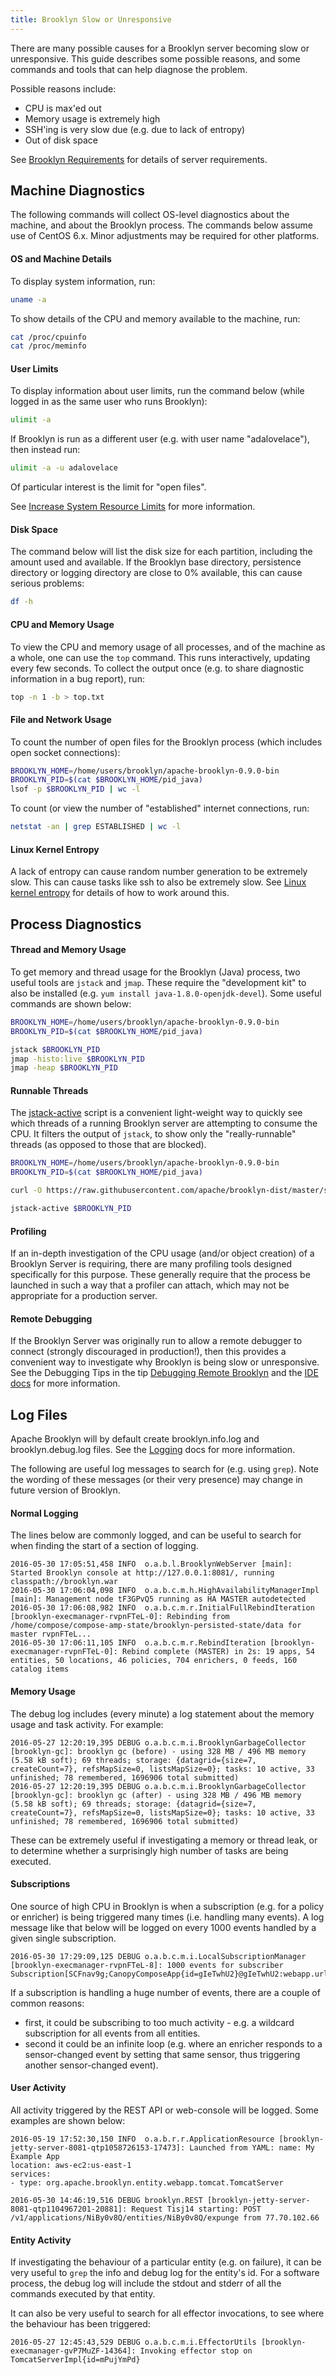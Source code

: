 ```yaml
---
title: Brooklyn Slow or Unresponsive
---
```


There are many possible causes for a Brooklyn server becoming slow or unresponsive. This guide 
describes some possible reasons, and some commands and tools that can help diagnose the problem.

Possible reasons include:

* CPU is max'ed out
* Memory usage is extremely high
* SSH'ing is very slow due (e.g. due to lack of entropy)
* Out of disk space

See [Brooklyn Requirements]({{book.path.docs}}/ops/requirements.md) for details of server 
requirements.


## Machine Diagnostics

The following commands will collect OS-level diagnostics about the machine, and about the Brooklyn 
process. The commands below assume use of CentOS 6.x. Minor adjustments may be required for
other platforms.


#### OS and Machine Details

To display system information, run:

```bash
uname -a
```

To show details of the CPU and memory available to the machine, run:

```bash
cat /proc/cpuinfo
cat /proc/meminfo
```


#### User Limits

To display information about user limits, run the command below (while logged in as the same user
who runs Brooklyn):

```bash
ulimit -a
```

If Brooklyn is run as a different user (e.g. with user name "adalovelace"), then instead run:

```bash
ulimit -a -u adalovelace
```

Of particular interest is the limit for "open files".

See [Increase System Resource Limits]({{book.path.docs}}/ops/troubleshooting/increase-system-resource-limits.md) 
for more information.


#### Disk Space

The command below will list the disk size for each partition, including the amount used and 
available. If the Brooklyn base directory, persistence directory or logging directory are close 
to 0% available, this can cause serious problems:

```bash
df -h
```


#### CPU and Memory Usage

To view the CPU and memory usage of all processes, and of the machine as a whole, one can use the 
`top` command. This runs interactively, updating every few seconds. To collect the output once 
(e.g. to share diagnostic information in a bug report), run:
 
```bash
top -n 1 -b > top.txt
```


#### File and Network Usage

To count the number of open files for the Brooklyn process (which includes open socket connections):

```bash
BROOKLYN_HOME=/home/users/brooklyn/apache-brooklyn-0.9.0-bin
BROOKLYN_PID=$(cat $BROOKLYN_HOME/pid_java)
lsof -p $BROOKLYN_PID | wc -l
```

To count (or view the number of "established" internet connections, run:

```bash
netstat -an | grep ESTABLISHED | wc -l
```


#### Linux Kernel Entropy

A lack of entropy can cause random number generation to be extremely slow. This can cause
tasks like ssh to also be extremely slow. See 
[Linux kernel entropy]({{book.path.docs}}/ops/troubleshooting/increase-entropy.md)
for details of how to work around this.


## Process Diagnostics

#### Thread and Memory Usage

To get memory and thread usage for the Brooklyn (Java) process, two useful tools are `jstack` 
and `jmap`. These require the "development kit" to also be installed 
(e.g. `yum install java-1.8.0-openjdk-devel`). Some useful commands are shown below:

```bash
BROOKLYN_HOME=/home/users/brooklyn/apache-brooklyn-0.9.0-bin
BROOKLYN_PID=$(cat $BROOKLYN_HOME/pid_java)

jstack $BROOKLYN_PID
jmap -histo:live $BROOKLYN_PID
jmap -heap $BROOKLYN_PID
```
 

#### Runnable Threads

The [jstack-active](https://github.com/apache/brooklyn-dist/blob/master/scripts/jstack-active.sh)
script is a convenient light-weight way to quickly see which threads of a running Brooklyn
server are attempting to consume the CPU. It filters the output of `jstack`, to show only the
"really-runnable" threads (as opposed to those that are blocked).

```bash
BROOKLYN_HOME=/home/users/brooklyn/apache-brooklyn-0.9.0-bin
BROOKLYN_PID=$(cat $BROOKLYN_HOME/pid_java)

curl -O https://raw.githubusercontent.com/apache/brooklyn-dist/master/scripts/jstack-active.sh

jstack-active $BROOKLYN_PID
```


#### Profiling

If an in-depth investigation of the CPU usage (and/or object creation) of a Brooklyn Server is
requiring, there are many profiling tools designed specifically for this purpose. These generally
require that the process be launched in such a way that a profiler can attach, which may not be
appropriate for a production server.


#### Remote Debugging

If the Brooklyn Server was originally run to allow a remote debugger to connect (strongly 
discouraged in production!), then this provides a convenient way to investigate why Brooklyn
is being slow or unresponsive. See the Debugging Tips in the 
tip [Debugging Remote Brooklyn]({{book.path.docs}}/dev/tips/debugging-remote-brooklyn.md)
and the [IDE docs]({{book.path.docs}}/dev/env/ide/index.md) for more information.


## Log Files

Apache Brooklyn will by default create brooklyn.info.log and brooklyn.debug.log files. See the
[Logging]({{book.path.docs}}/ops/logging.md) docs for more information.

The following are useful log messages to search for (e.g. using `grep`). Note the wording of
these messages (or their very presence) may change in future version of Brooklyn. 


#### Normal Logging

The lines below are commonly logged, and can be useful to search for when finding the start of a section of logging.

```text
2016-05-30 17:05:51,458 INFO  o.a.b.l.BrooklynWebServer [main]: Started Brooklyn console at http://127.0.0.1:8081/, running classpath://brooklyn.war
2016-05-30 17:06:04,098 INFO  o.a.b.c.m.h.HighAvailabilityManagerImpl [main]: Management node tF3GPvQ5 running as HA MASTER autodetected
2016-05-30 17:06:08,982 INFO  o.a.b.c.m.r.InitialFullRebindIteration [brooklyn-execmanager-rvpnFTeL-0]: Rebinding from /home/compose/compose-amp-state/brooklyn-persisted-state/data for master rvpnFTeL...
2016-05-30 17:06:11,105 INFO  o.a.b.c.m.r.RebindIteration [brooklyn-execmanager-rvpnFTeL-0]: Rebind complete (MASTER) in 2s: 19 apps, 54 entities, 50 locations, 46 policies, 704 enrichers, 0 feeds, 160 catalog items
```


#### Memory Usage

The debug log includes (every minute) a log statement about the memory usage and task activity. For example:

```text
2016-05-27 12:20:19,395 DEBUG o.a.b.c.m.i.BrooklynGarbageCollector [brooklyn-gc]: brooklyn gc (before) - using 328 MB / 496 MB memory (5.58 kB soft); 69 threads; storage: {datagrid={size=7, createCount=7}, refsMapSize=0, listsMapSize=0}; tasks: 10 active, 33 unfinished; 78 remembered, 1696906 total submitted)
2016-05-27 12:20:19,395 DEBUG o.a.b.c.m.i.BrooklynGarbageCollector [brooklyn-gc]: brooklyn gc (after) - using 328 MB / 496 MB memory (5.58 kB soft); 69 threads; storage: {datagrid={size=7, createCount=7}, refsMapSize=0, listsMapSize=0}; tasks: 10 active, 33 unfinished; 78 remembered, 1696906 total submitted)
```

These can be extremely useful if investigating a memory or thread leak, or to determine whether a 
surprisingly high number of tasks are being executed.


#### Subscriptions

One source of high CPU in Brooklyn is when a subscription (e.g. for a policy or enricher) is being 
triggered many times (i.e. handling many events). A log message like that below will be logged on 
every 1000 events handled by a given single subscription.

```text
2016-05-30 17:29:09,125 DEBUG o.a.b.c.m.i.LocalSubscriptionManager [brooklyn-execmanager-rvpnFTeL-8]: 1000 events for subscriber Subscription[SCFnav9g;CanopyComposeApp{id=gIeTwhU2}@gIeTwhU2:webapp.url]
```

If a subscription is handling a huge number of events, there are a couple of common reasons:
* first, it could be subscribing to too much activity - e.g. a wildcard subscription for all 
  events from all entities.
* second it could be an infinite loop (e.g. where an enricher responds to a sensor-changed event
  by setting that same sensor, thus triggering another sensor-changed event).


#### User Activity

All activity triggered by the REST API or web-console will be logged. Some examples are shown below:

```text
2016-05-19 17:52:30,150 INFO  o.a.b.r.r.ApplicationResource [brooklyn-jetty-server-8081-qtp1058726153-17473]: Launched from YAML: name: My Example App
location: aws-ec2:us-east-1
services:
- type: org.apache.brooklyn.entity.webapp.tomcat.TomcatServer

2016-05-30 14:46:19,516 DEBUG brooklyn.REST [brooklyn-jetty-server-8081-qtp1104967201-20881]: Request Tisj14 starting: POST /v1/applications/NiBy0v8Q/entities/NiBy0v8Q/expunge from 77.70.102.66
```


#### Entity Activity

If investigating the behaviour of a particular entity (e.g. on failure), it can be very useful to 
`grep` the info and debug log for the entity's id. For a software process, the debug log will 
include the stdout and stderr of all the commands executed by that entity.

It can also be very useful to search for all effector invocations, to see where the behaviour
has been triggered:

```text
2016-05-27 12:45:43,529 DEBUG o.a.b.c.m.i.EffectorUtils [brooklyn-execmanager-gvP7MuZF-14364]: Invoking effector stop on TomcatServerImpl{id=mPujYmPd}
```
